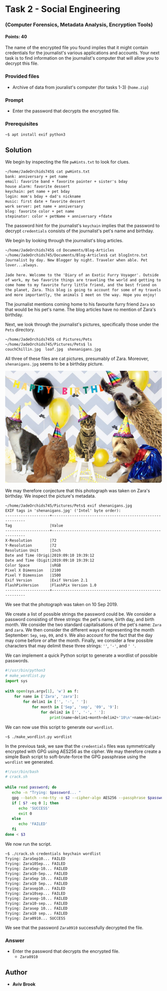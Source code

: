 # Task 2 - Social Engineering

### (Computer Forensics, Metadata Analysis, Encryption Tools)

#### Points: 40

The name of the encrypted file you found implies that it might contain credentials for the journalist's various applications and accounts. Your next task is to find information on the journalist's computer that will allow you to decrypt this file.

### Provided files

* Archive of data from jouralist's computer (for tasks 1-3) (`home.zip`)

### Prompt

* Enter the password that decrypts the encrypted file.

### Prerequisites

```
~$ apt install exif python3
```

## Solution

We begin by inspecting the file `pwHints.txt` to look for clues.

```
~/home/JadeOrchids745$ cat pwHints.txt
bank: anniversary + pet name
email: favorite band + favorite painter + sister's bday
house alarm: favorite dessert
keychain: pet name + pet bday
login: mom's bday + dad's nickname
music: first date + favorite dessert
work server: pet name + anniversary
blog: favorite color + pet name
stepinator: color + petName + anniversary +fdate
```

The password hint for the journalist's `keychain` implies that the password to decrypt `credentials` consists of the journalist's pet's name and birthday.

We begin by looking through the journalist's blog articles.

```
~/home/JadeOrchids745$ cd Documents/Blog-Articles
~/home/JadeOrchids745/Documents/Blog-Articles$ cat blogIntro.txt
﻿Journalist by day. New Blogger by night. Traveler when able. Pet lover...always.

Jade here. Welcome to the 'Diary of an Exotic Furry Voyager'. Outside of work, my two favorite things are traveling the world and getting to come home to my favorite furry little friend, and the best friend on the planet, Zara. This blog is going to account for some of my travels and more importantly, the animals I meet on the way. Hope you enjoy!
```

The journalist mentions coming home to his favourite furry friend `Zara` so that would be his pet's name. The blog articles have no mention of Zara's birthday.

Next, we look through the journalist's pictures, specifically those under the `Pets` directory.

```
~/home/JadeOrchids745$ cd Pictures/Pets
~/home/JadeOrchids745/Pictures/Pets$ ls
couchChillin.jpg  loaf.jpg  shenanigans.jpg
```

All three of these files are cat pictures, presumably of Zara. Moreover, `shenanigans.jpg` seems to be a birthday picture.

![shenanigans.jpg](files/home/JadeOrchids745/Pictures/Pets/shenanigans.jpg)

We may therefore conjecture that this photograph was taken on Zara's birthday. We inspect the picture's metadata.

```
~/home/JadeOrchids745/Pictures/Pets$ exif shenanigans.jpg
EXIF tags in 'shenanigans.jpg' ('Intel' byte order):
--------------------+----------------------------------------------------------
Tag                 |Value
--------------------+----------------------------------------------------------
X-Resolution        |72
Y-Resolution        |72
Resolution Unit     |Inch
Date and Time (Origi|2019:09:10 19:39:12
Date and Time (Digit|2019:09:10 19:39:12
Color Space         |sRGB
Pixel X Dimension   |2100
Pixel Y Dimension   |1500
Exif Version        |Exif Version 2.1
FlashPixVersion     |FlashPix Version 1.0
--------------------+----------------------------------------------------------
```

We see that the photograph was taken on 10 Sep 2019.

We create a list of possible strings the password could be. We consider a password consisting of three strings: the pet's name, birth day, and birth month. We consider the two standard capitalisations of the pet's name: `Zara` and `zara`. We then consider the different ways of representing the month September: `Sep`, `sep`, `09`, and `9`. We also account for the fact that the day may come before or after the month. Finally, we consider a few possible characters that may delimit these three strings: `''`, `'-'`, and `' '`.

We can implement a quick Python script to generate a wordlist of possible passwords.

```python
#!/usr/bin/python3
# make_wordlist.py
import sys

with open(sys.argv[1], 'w') as f:
    for name in ['Zara', 'zara']:
        for delim1 in ['', '-', ' ']:
            for month in ['Sep', 'sep', '09', '9']:
                for delim2 in ['', '-', ' ']:
                    print(name+delim1+month+delim2+'10\n'+name+delim1+'10'+delim2+month, file=f)
```

We can now use this script to generate our `wordlist`.

```
~$ ./make_wordlist.py wordlist
```

In the previous task, we saw that the `credentials` files was symmetrically encrypted with GPG using AES256 as the cipher. We may therefore create a simple Bash script to soft-brute-force the GPG passphrase using the `wordlist` we generated.

```bash
#!/usr/bin/bash
# crack.sh

while read password; do
   echo -n "Trying: $password... "
   gpg --batch --no-tty -o $2 --cipher-algo AES256 --passphrase $password -d $1 &> /dev/null
   if [ $? -eq 0 ]; then
      echo 'SUCCESS'
      exit 0
   else
      echo 'FAILED'
   fi
done < $3
```

We now run the script.

```
~$ ./crack.sh credentials keychain wordlist
Trying: ZaraSep10... FAILED
Trying: Zara10Sep... FAILED
Trying: ZaraSep-10... FAILED
Trying: Zara10-Sep... FAILED
Trying: ZaraSep 10... FAILED
Trying: Zara10 Sep... FAILED
Trying: Zarasep10... FAILED
Trying: Zara10sep... FAILED
Trying: Zarasep-10... FAILED
Trying: Zara10-sep... FAILED
Trying: Zarasep 10... FAILED
Trying: Zara10 sep... FAILED
Trying: Zara0910... SUCCESS
```

We see that the password `Zara0910` successfully decrypted the file.

### Answer

* Enter the password that decrypts the encrypted file.
  * `Zara0910`

## Author

* **Aviv Brook**